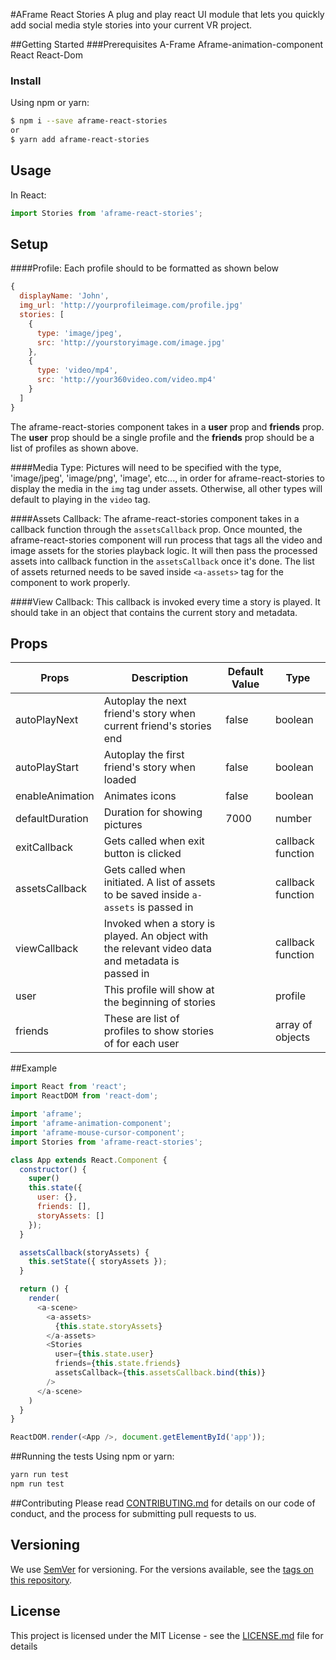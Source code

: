 #AFrame React Stories
A plug and play react UI module that lets you quickly add social media style stories into your current VR project. 

##Getting Started
###Prerequisites
A-Frame
Aframe-animation-component
React
React-Dom

### Install
Using npm or yarn:
```bash
$ npm i --save aframe-react-stories
or
$ yarn add aframe-react-stories
```

## Usage
In React:
```javascript
import Stories from 'aframe-react-stories';
```

## Setup
####Profile:
Each profile should to be formatted as shown below

```javascript
{
  displayName: 'John',
  img_url: 'http://yourprofileimage.com/profile.jpg'
  stories: [
    {
      type: 'image/jpeg',
      src: 'http://yourstoryimage.com/image.jpg'
    },
    {
      type: 'video/mp4',
      src: 'http://your360video.com/video.mp4'
    }
  ]
}
```
The aframe-react-stories component takes in a **user** prop and **friends** prop. The **user** prop should be a single profile and the **friends** prop should be a list of profiles as shown above.

####Media Type:
Pictures will need to be specified with the type, 'image/jpeg', 'image/png', 'image', etc..., in order for aframe-react-stories to display the media in the `img` tag under assets.  Otherwise, all other types will default to playing in the `video` tag.

####Assets Callback:
The aframe-react-stories component takes in a callback function through the `assetsCallback` prop.  Once mounted, the aframe-react-stories component will run process that tags all the video and image assets for the stories playback logic. It will then pass the processed assets into callback function in the `assetsCallback` once it's done. The list of assets returned needs to be saved inside `<a-assets>` tag for the component to work properly.

####View Callback:
This callback is invoked every time a story is played. It should take in an object that contains the current story and metadata. 

## Props

| Props             | Description                                                                                      | Default Value | Type              |
|-------------------|--------------------------------------------------------------------------------------------------|---------------|-------------------|
| autoPlayNext      | Autoplay the next friend's story when current friend's stories end                               | false         | boolean           |
| autoPlayStart     | Autoplay the first friend's story when loaded                                                    | false         | boolean           |
| enableAnimation   | Animates icons                                                                                   | false         | boolean           |
| defaultDuration   | Duration for showing pictures                                                                    | 7000          | number            |
| exitCallback      | Gets called when exit button is clicked                                                          |               | callback function |
| assetsCallback    | Gets called when initiated. A list of assets to be saved inside `a-assets` is passed in          |               | callback function |
| viewCallback      | Invoked when a story is played. An object with the relevant video data and metadata is passed in |               | callback function |
| user              | This profile will show at the beginning of stories                                               |               | profile           |
| friends           | These are list of profiles to show stories of for each user                                      |               | array of objects  |

##Example
```javascript
import React from 'react';
import ReactDOM from 'react-dom';

import 'aframe';
import 'aframe-animation-component';
import 'aframe-mouse-cursor-component';
import Stories from 'aframe-react-stories';

class App extends React.Component {
  constructor() {
    super()
    this.state({
      user: {},
      friends: [],
      storyAssets: []
    });
  }

  assetsCallback(storyAssets) {
    this.setState({ storyAssets });
  }

  return () {
    render(
      <a-scene>
        <a-assets>
          {this.state.storyAssets}
        </a-assets>
        <Stories 
          user={this.state.user}
          friends={this.state.friends}
          assetsCallback={this.assetsCallback.bind(this)}
        />
      </a-scene>
    )
  }
}

ReactDOM.render(<App />, document.getElementById('app'));
```
##Running the tests
Using npm or yarn:
```bash
yarn run test
npm run test
```

##Contributing
Please read [CONTRIBUTING.md](CONTRIBUTING.md) for details on our code of conduct, and the process for submitting pull requests to us.

## Versioning
We use [SemVer](http://semver.org/) for versioning. For the versions available, see the [tags on this repository](https://github.com/positivepotatoes/aframe-react-stories/tags).

## License
This project is licensed under the MIT License - see the [LICENSE.md](LICENSE.md) file for details